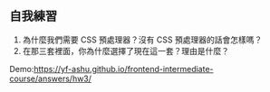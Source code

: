 ## 自我練習

1. 為什麼我們需要 CSS 預處理器？沒有 CSS 預處理器的話會怎樣嗎？
2. 在那三套裡面，你為什麼選擇了現在這一套？理由是什麼？

Demo:https://yf-ashu.github.io/frontend-intermediate-course/answers/hw3/